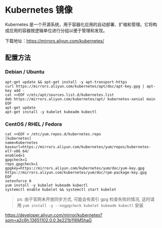 # Kubernetes 镜像

Kubernetes 是一个开源系统，用于容器化应用的自动部署、扩缩和管理。它将构成应用的容器按逻辑单位进行分组以便于管理和发现。

下载地址：https://mirrors.aliyun.com/kubernetes/

## 配置方法

### Debian / Ubuntu

```shell
apt-get update && apt-get install -y apt-transport-https
curl https://mirrors.aliyun.com/kubernetes/apt/doc/apt-key.gpg | apt-key add -
cat <<EOF >/etc/apt/sources.list.d/kubernetes.list
deb https://mirrors.aliyun.com/kubernetes/apt/ kubernetes-xenial main
EOF
apt-get update
apt-get install -y kubelet kubeadm kubectl
```

### CentOS / RHEL / Fedora

```shell
cat <<EOF > /etc/yum.repos.d/kubernetes.repo
[kubernetes]
name=Kubernetes
baseurl=https://mirrors.aliyun.com/kubernetes/yum/repos/kubernetes-el7-x86_64/
enabled=1
gpgcheck=1
repo_gpgcheck=1
gpgkey=https://mirrors.aliyun.com/kubernetes/yum/doc/yum-key.gpg https://mirrors.aliyun.com/kubernetes/yum/doc/rpm-package-key.gpg
EOF
setenforce 0
yum install -y kubelet kubeadm kubectl
systemctl enable kubelet && systemctl start kubelet
```

> ps: 由于官网未开放同步方式, 可能会有索引 gpg 检查失败的情况, 这时请用 `yum install -y --nogpgcheck kubelet kubeadm kubectl` 安装

https://developer.aliyun.com/mirror/kubernetes?spm=a2c6h.13651102.0.0.3e221b116M5haG
